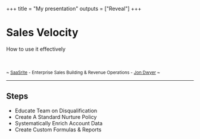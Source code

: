 +++
title = "My presentation"
outputs = ["Reveal"]
+++

# Sales Velocity

How to use it effectively</br></br></br>

<small>~ [SaaSrite](https://saasrite.com) - Enterprise Sales Building & Revenue Operations - [Jon Dwyer](https://www.linkedin.com/in/jondwyer/) ~</small>

---

## Steps

- Educate Team on Disqualification
- Create A Standard Nurture Policy
- Systematically Enrich Account Data
- Create Custom Formulas & Reports
